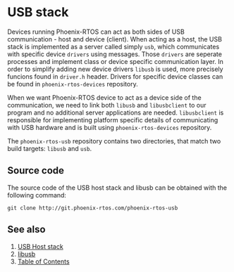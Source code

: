 # USB stack
Devices running Phoenix-RTOS can act as both sides of USB communication - host and device (client). When acting as a host, the USB stack is implemented as a server called simply `usb`, which communicates with specific device `drivers` using messages. Those `drivers` are seperate processes and implement class or device specific communication layer. In order to simplify adding new device drivers `libusb` is used, more precisely funcions found in `driver.h` header. Drivers for specific device classes can be found in `phoenix-rtos-devices` repository.

When we want Phoenix-RTOS device to act as a device side of the communication, we need to link both `libusb` and `libusbclient` to our program and no additional server applications are needed. `libusbclient` is responsible for implementing platform specific details of communicating with USB hardware and is built using `phoenix-rtos-devices` repository.

The `phoenix-rtos-usb` repository contains two directories, that match two build targets: `libusb` and `usb`.


## Source code

The source code of the USB host stack and libusb can be obtained with the following command:

>
    git clone http://git.phoenix-rtos.com/phoenix-rtos-usb

## See also

1. [USB Host stack](usbhost.md)
2. [libusb](libusb.md)
3. [Table of Contents](../README.md)
